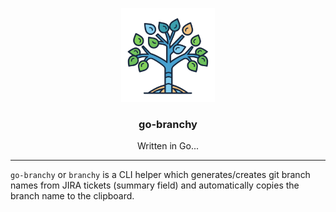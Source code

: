 <!-- markdownlint-disable -->

<p align="center">
  <img alt="go-branchy logo" src="assets/branchy-logo-transparent.png" height="150" />
  <h3 align="center">go-branchy</h3>
  <p align="center">Written in Go...</p>
</p>

---

`go-branchy` or `branchy` is a CLI helper which generates/creates git branch
names from JIRA tickets (summary field) and automatically copies the branch name
to the clipboard.
